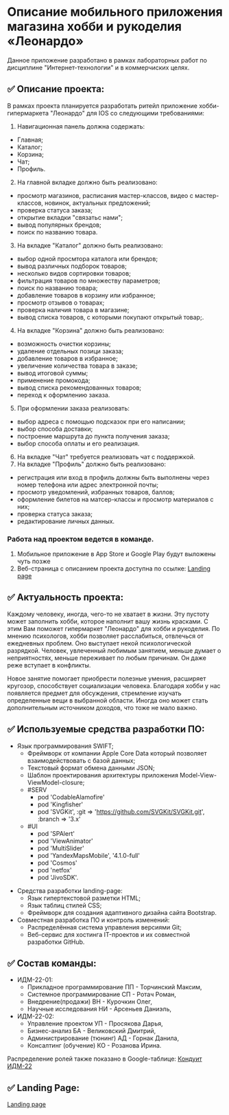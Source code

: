# Описание мобильного приложения магазина хобби и рукоделия «Леонардо»

Данное приложение разработано в рамках лабораторных работ по дисциплине "Интернет-технологии" и в коммерчиских целях.

## ✅ Описание проекта:

В рамках проекта планируется разработать ритейл приложение хобби-гипермаркета "Леонардо" для IOS со следующими требованиями:
1. Навигационная панель должна содержать:
  * Главная;
  * Каталог;
  * Корзина;
  * Чат;
  * Профиль.
2. На главной вкладке должно быть реализовано:
  * просмотр магазинов, расписания мастер-классов, видео с мастер-классов, новинок, актуальных предложений;
  * проверка статуса заказа;
  * открытие вкладки "связатьс нами";
  * вывод популярных брендов;
  * поиск по названию товара.
3. На вкладке "Каталог" должно быть реализовано:
  * выбор одной просмтора каталога или брендов;
  * вывод различных подборок товаров;
  * несколько видов сортировки товаров;
  * фильтрация товаров по множеству параметров;
  * поиск по названию товара;
  * добавление товаров в корзину или избранное;
  * просмотр отзывов о товарах;
  * проверка наличия товара в магазине;
  * вывод списка товаров, с которыми покупают открытый товар;.
4. На вкладке "Корзина" должно быть реализовано:
  * возможность очистки корзины;
  * удаление отдельных позици заказа;
  * добавление товаров в избранное;
  * увеличение количества товара в заказе;
  * вывод итоговой суммы;
  * применение промокода;
  * вывод списка рекомендованных товаров;
  * переход к оформлению заказа.
5. При оформлении заказа реализовать:
  * выбор адреса с помощью подсказок при его написании;
  * выбор способа доставки;
  * построение маршрута до пункта получения заказа;
  * выбор способа оплаты и его реализация.
6. На вкладке "Чат" требуется реализовать чат с поддержкой.
7. На вкладке "Профиль" должно быть реализовано:
  * регистрация или вход в профиль должны быть выполнены через номер телефона или адрес электронной почты;
  * просмотр уведомлений, избранных товаров, баллов;
  * оформление билетов на матсер-классы и просмотр материалов с них;
  * проверка статуса заказа;
  * редактирование личных данных.

### Работа над проектом ведется в команде.
1. Мобильное приложение в App Store и Google Play будут выложены чуть позже
2. Веб-страница с описанием проекта доступна по ссылке: [Landing page](https://tormaks.github.io/leonardo-landing-page/)
## ✅ Актуальность проекта:
Каждому человеку, иногда, чего-то не хватает в жизни. Эту пустоту может заполнить хобби, которое наполнит вашу жизнь красками.
С этим Вам поможет гипермаркет "Леонардо" для хобби и рукоделия.
По мнению психологов, хобби позволяет расслабиться, отвлечься от ежедневных проблем. Оно выступает некой психологической разрядкой. Человек, увлеченный любимым занятием, меньше думает о неприятностях, меньше переживает по любым причинам. Он даже реже вступает в конфликты.

Новое занятие помогает приобрести полезные умения, расширяет кругозор, способствует социализации человека. Благодаря хобби у нас появляется предмет для обсуждения, стремление изучать определенные вещи в выбранной области. Иногда оно может стать дополнительным источником доходов, что тоже не мало важно.
## ✅ Используемые средства разработки ПО:
+ Язык программирования SWIFT;
  + Фреймворк от компании Apple Core Data который позволяет  взаимодействовать с базой данных;
  + Текстовый формат обмена данными JSON;
  + Шаблон проектирования архитектуры приложения Model-View-ViewModel-closure;
  + #SERV
    * pod 'CodableAlamofire'
    * pod 'Kingfisher'
    * pod 'SVGKit', :git => 'https://github.com/SVGKit/SVGKit.git', :branch => '3.x'
  + #UI
    * pod 'SPAlert'
    * pod 'ViewAnimator'
    * pod 'MultiSlider'
    * pod 'YandexMapsMobile', '4.1.0-full'
    * pod 'Cosmos'
    * pod 'netfox'
    * pod 'JivoSDK'.
* Средства разработки landing-page:
  + Язык гипертекстовой разметки HTML;
  + Язык таблиц стилей CSS;
  + Фреймворк для создания адаптивного дизайна сайта Bootstrap.
* Совместная разработка ПО и контроль изменений:
  + Распределённая система управления версиями Git;
  + Веб-сервис для хостинга IT-проектов и их совместной разработки GitHub.

## ✅ Состав команды:

+ ИДМ-22-01:
  * Прикладное программирование ПП - Торчинский Максим,
  * Системное программирование СП - Ротач Роман,
  * Внедрение(продажи) ВН - Курочкин Олег,
  * Научные исследования НИ - Арсеньев Даниэль,
+ ИДМ-22-02:
  * Управление проектом УП - Просякова Дарья,
  * Бизнес-анализ БА - Великовский Дмитрий,
  * Администрирование (тюнинг) АД - Горнак Данила,
  * Консалтинг (обучение) КО - Розанова Ирина.

Распределение ролей также показано в Google-таблице:
[Кондуит ИДМ-22](https://docs.google.com/spreadsheets/d/1ypxgDUpNsaAK5PH90dTfGKdtDnWaeEDWfupEbDokN6A/edit?usp=sharing)

## ✅ Landing Page:
[Landing page](https://tormaks.github.io/leonardo-landing-page/)
